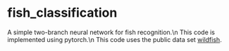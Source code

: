 # fish_classification
A  simple two-branch neural network for fish recognition.\n
This code is implemented using pytorch.\n
This code uses the public data set [wildfish](https://github.com/PeiqinZhuang/WildFish).
